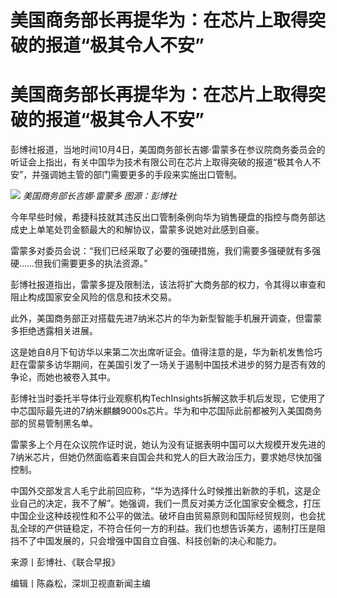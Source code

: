 # 美国商务部长再提华为：在芯片上取得突破的报道“极其令人不安”

# 美国商务部长再提华为：在芯片上取得突破的报道“极其令人不安”

彭博社报道，当地时间10月4日，美国商务部长吉娜·雷蒙多在参议院商务委员会的听证会上指出，有关中国华为技术有限公司在芯片上取得突破的报道“极其令人不安”，并强调她主管的部门需要更多的手段来实施出口管制。

![](https://inews.gtimg.com/om_bt/O4cpxy8gdPIIvPI_CmL5CvGdprrfLVV1n0mNUmm1Um62sAA/1000)
_美国商务部长吉娜·雷蒙多 图源：彭博社_

今年早些时候，希捷科技就其违反出口管制条例向华为销售硬盘的指控与商务部达成史上单笔处罚金额最大的和解协议，雷蒙多说她对此感到自豪。

雷蒙多对委员会说：“我们已经采取了必要的强硬措施，我们需要多强硬就有多强硬……但我们需要更多的执法资源。”

彭博社报道指出，雷蒙多提及限制法，该法将扩大商务部的权力，令其得以审查和阻止构成国家安全风险的信息和技术交易。

此外，美国商务部正对搭载先进7纳米芯片的华为新型智能手机展开调查，但雷蒙多拒绝透露相关进展。

这是她自8月下旬访华以来第二次出席听证会。值得注意的是，华为新机发售恰巧赶在雷蒙多访华期间，在美国引发了一场关于遏制中国技术进步的努力是否有效的争论，而她也被卷入其中。

彭博社当时委托半导体行业观察机构TechInsights拆解这款手机后发现，它使用了中芯国际最先进的7纳米麒麟9000s芯片。华为和中芯国际此前都被列入美国商务部的贸易管制黑名单。

雷蒙多上个月在众议院作证时说，她认为没有证据表明中国可以大规模开发先进的7纳米芯片，但她仍然面临着来自国会共和党人的巨大政治压力，要求她尽快加强控制。

中国外交部发言人毛宁此前回应称，“华为选择什么时候推出新款的手机，这是企业自己的决定，我不了解”。她强调，我们一贯反对美方泛化国家安全概念，打压中国企业这种歧视性和不公平的做法。破坏自由贸易原则和国际经贸规则，也会扰乱全球的产供链稳定，不符合任何一方的利益。我们也想告诉美方，遏制打压是阻挡不了中国发展的，只会增强中国自立自强、科技创新的决心和能力。

来源丨彭博社、《联合早报》

编辑丨陈淼松，深圳卫视直新闻主编


